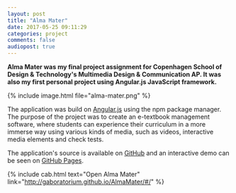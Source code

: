 ```yaml
---
layout: post
title: "Alma Mater"
date: 2017-05-25 09:11:29
categories: project
comments: false
audiopost: true
---
```


**Alma Mater was my final project assignment for Copenhagen School of Design & Technology's Multimedia Design & Communication AP. It was also my first personal project using Angular.js JavaScript framework.**

{% include image.html file="alma-mater.png" %}


The application was build on [Angular.js](https://angularjs.org/) using the npm package manager. The purpose of the project was to create an e-textbook management software, where students can experience their curriculum in a more immerse way using various kinds of media, such as videos, interactive media elements and check tests.

The application's source is available on [GitHub](https://github.com/gaboratorium/AlmaMater) and an interactive demo can be seen on [GitHub Pages](http://gaboratorium.github.io/AlmaMater/#/).

{% include cab.html text="Open Alma Mater" link="http://gaboratorium.github.io/AlmaMater/#/" %}